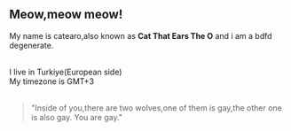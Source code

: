 
## Meow,meow meow!

My name is catearo,also known as **Cat That Ears The O** and i am a bdfd degenerate. <br><br>

I live in Turkiye(European side)<br>
My timezone is GMT+3<br><br>

> "Inside of you,there are two wolves,one of them is gay,the other one is also gay. You are gay."
